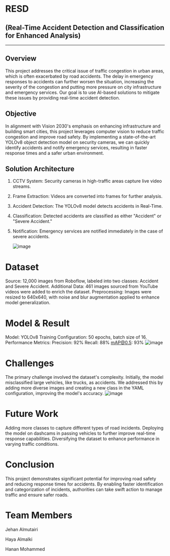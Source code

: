 # RESD 
## (Real-Time Accident Detection and Classification for Enhanced Analysis)

_______________________________________________________________________________

## Overview
This project addresses the critical issue of traffic congestion in urban areas, which is often exacerbated by road accidents. The delay in emergency responses to accidents can further worsen the situation, increasing the severity of the congestion and putting more pressure on city infrastructure and emergency services. Our goal is to use AI-based solutions to mitigate these issues by providing real-time accident detection.

## Objective
In alignment with Vision 2030's emphasis on enhancing infrastructure and building smart cities, this project leverages computer vision to reduce traffic congestion and improve road safety. By implementing a state-of-the-art YOLOv8 object detection model on security cameras, we can quickly identify accidents and notify emergency services, resulting in faster response times and a safer urban environment.

## Solution Architecture
1. CCTV System: Security cameras in high-traffic areas capture live video streams.
2. Frame Extraction: Videos are converted into frames for further analysis.
3. Accident Detection: The YOLOv8 model detects accidents in Real-Time.
4. Classification: Detected accidents are classified as either "Accident" or "Severe Accident."
5. Notification: Emergency services are notified immediately in the case of severe accidents.


      ![image](https://github.com/user-attachments/assets/f786425b-e2bb-4179-be43-787755697fb4)


# Dataset
Source: 12,000 images from Roboflow, labeled into two classes: Accident and Severe Accident.
Additional Data: 461 images sourced from YouTube videos were added to enrich the dataset.
Preprocessing: Images were resized to 640x640, with noise and blur augmentation applied to enhance model generalization.

# Model & Result 
Model: YOLOv8
Training Configuration: 50 epochs, batch size of 16.
Performance Metrics:
Precision: 92%
Recall: 88%
mAP@0.5: 93%
   ![image](https://github.com/user-attachments/assets/2adf6868-1d9a-4e27-a4b4-b1e59930f782)

# Challenges
The primary challenge involved the dataset's complexity. Initially, the model misclassified large vehicles, like trucks, as accidents. We addressed this by adding more diverse images and creating a new class in the YAML configuration, improving the model's accuracy.
 ![image](https://github.com/user-attachments/assets/0aca61f5-6c29-483f-859f-2deef5cab99c)
 


# Future Work 
Adding more classes to capture different types of road incidents.
Deploying the model on dashcams in passing vehicles to further improve real-time response capabilities.
Diversifying the dataset to enhance performance in varying traffic conditions.

# Conclusion
This project demonstrates significant potential for improving road safety and reducing response times for accidents. By enabling faster identification and categorization of incidents, authorities can take swift action to manage traffic and ensure safer roads.

# Team Members
Jehan Almutairi

Haya Almalki

Hanan Mohammed




